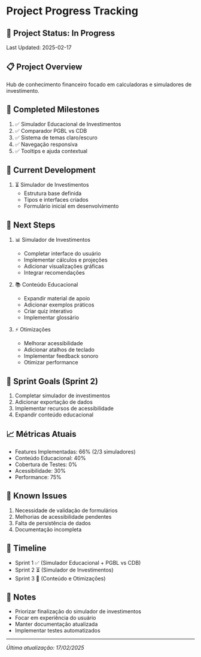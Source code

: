 # Project Progress Tracking

## 🚀 Project Status: In Progress
Last Updated: 2025-02-17

## 📋 Project Overview
Hub de conhecimento financeiro focado em calculadoras e simuladores de investimento.

## 🎯 Completed Milestones
1. ✅ Simulador Educacional de Investimentos
2. ✅ Comparador PGBL vs CDB
3. ✅ Sistema de temas claro/escuro
4. ✅ Navegação responsiva
5. ✅ Tooltips e ajuda contextual

## 📝 Current Development
1. ⏳ Simulador de Investimentos
   - Estrutura base definida
   - Tipos e interfaces criados
   - Formulário inicial em desenvolvimento

## 🔄 Next Steps
1. 📊 Simulador de Investimentos
   - Completar interface do usuário
   - Implementar cálculos e projeções
   - Adicionar visualizações gráficas
   - Integrar recomendações

2. 📚 Conteúdo Educacional
   - Expandir material de apoio
   - Adicionar exemplos práticos
   - Criar quiz interativo
   - Implementar glossário

3. ⚡ Otimizações
   - Melhorar acessibilidade
   - Adicionar atalhos de teclado
   - Implementar feedback sonoro
   - Otimizar performance

## 🎯 Sprint Goals (Sprint 2)
1. Completar simulador de investimentos
2. Adicionar exportação de dados
3. Implementar recursos de acessibilidade
4. Expandir conteúdo educacional

## 📈 Métricas Atuais
- Features Implementadas: 66% (2/3 simuladores)
- Conteúdo Educacional: 40%
- Cobertura de Testes: 0%
- Acessibilidade: 30%
- Performance: 75%

## 🚧 Known Issues
1. Necessidade de validação de formulários
2. Melhorias de acessibilidade pendentes
3. Falta de persistência de dados
4. Documentação incompleta

## 📅 Timeline
- Sprint 1 ✅ (Simulador Educacional + PGBL vs CDB)
- Sprint 2 ⏳ (Simulador de Investimentos)
- Sprint 3 🔄 (Conteúdo e Otimizações)

## 📌 Notes
- Priorizar finalização do simulador de investimentos
- Focar em experiência do usuário
- Manter documentação atualizada
- Implementar testes automatizados

---
*Última atualização: 17/02/2025*